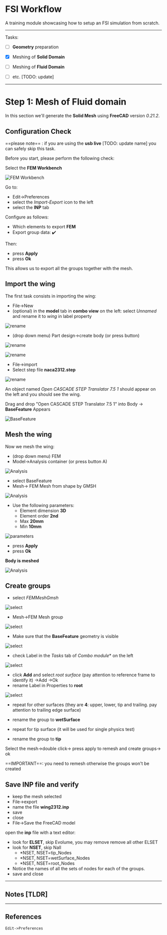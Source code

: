 # FSI Workflow

A training module showcasing how to setup an FSI simulation from scratch.


---


Tasks:

 - [ ] **Geometry** preparation
 - [x] Meshing of **Solid Domain**
 - [ ] Meshing of **Fluid Domain** 
 - [ ] etc. [TODO: update]
 
 

 ---
 
 # Step 1: Mesh of Fluid domain
 
 In this section we'll generate the **Solid Mesh** using **FreeCAD** version *0.21.2*.
 
 
 ## Configuration Check 
 
 
 ==please note== : if you are using the **usb live** [TODO: update name] you can safely skip this task.
 
 Before you start, please perform the following check:
 
 Select the **FEM Workbench**
 
 ![FEM Workbench](./images/FEM_WB.png)
 
 
 Go to:
 
 - Edit->Preferences
 - select the *Import-Export* icon to the left
 - select the **INP** tab

Configure as follows:

- Which elements to export **FEM**
- Export group data:  :heavy_check_mark:

Then:

 - press **Apply**
 - press **Ok** 

This allows us to export all the groups together with the mesh.
 
 
 ## Import the wing
 
 The first task consists in importing the wing:
 
 - File->New
 - (optional) in the **model** tab in **combo view** on the left: select *Unnamed* and rename it to *wing* in label property
 
 ![rename](./images/PD_rename.png)
 
 
 - (drop down menu) Part design->create body (or press button)

 ![rename](./images/PD_new.png)
 
 ![rename](./images/PD_body.png)
 

 - File->import
 - Select step file **naca2312.step**

 ![rename](./images/PD_import.png)


An object named *Open CASCADE STEP Translator 7.5 1* should appear on the left and you should see the wing.

Drag and drop "Open CASCADE STEP Translator 7.5 1" into Body -> **BaseFeature** Appears

![BaseFeature](./images/PD_BF.png)

## Mesh the wing

Now we mesh the wing:

 - (drop down menu) FEM
 - Model->Analysis container (or press button A)

![Analysis](./images/FEM_Analysis.png)
 
- select BaseFeature 
- Mesh-> FEM Mesh from shape by GMSH

![Analysis](./images/FEM_Mesh01.png)

 - Use the following parameters:
     - Element dimension **3D**
     - Element order **2nd**
     - Max **20mm**
     - Min **10mm** 

![parameters](./images/FEM_Mesh02.png)


 - press **Apply**
 - press **Ok**


**Body is meshed**

![Analysis](./images/FEM_Mesh03.png)


## Create groups

- select *FEMMeshGmsh*

![select](./images/Groups01.png)

 - Mesh->FEM Mesh group
 
![select](./images/Groups02.png)

 - Make sure that the **BaseFeature** geometry is visible
 
![select](./images/Groups03.png)
 
 - check Label in the *Tasks* tab of *Combo module** on the left
 
![select](./images/Groups04.png)
 
 - click **Add** and select *root surface* (pay attention to reference frame to identify it) ->Add ->Ok
 - rename Label in Properties to **root**

![select](./images/Groups05.png)
 - repeat for other surfaces (they are **4**: upper, lower, tip and trailing. pay attention to trailing edge surface)
 - rename the group to **wetSurface**

 - repeat for tip surface (it will be used for single physics test)
 - rename the group to **tip**

Select the mesh->double click-> press apply to remesh and create groups-> ok

==IMPORTANT==: you need to remesh otherwise the groups won't be created

## Save INP file and verify

 - keep the mesh selected
 - File->export 
 - name the file  **wing2312.inp**
 - save
 - close
 - File->Save the FreeCAD model

open the **inp** file with a text editor:


 - look for **ELSET**, skip Evolume, you may remove remove all other ELSET
 - look for **NSET**, skip Nall
     - *NSET, NSET=tip_Nodes 
     - *NSET, NSET=wetSurface_Nodes
     - *NSET, NSET=root_Nodes
- Notice the names of all the sets of nodes for each of the groups.
- save and close

 ---
 
 ## Notes [TLDR]
 
 
 ---
 
 ## References
 
 ```
Edit->Preferences
```
